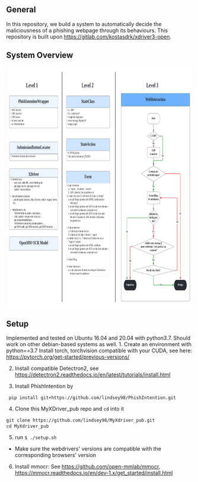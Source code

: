 **General**
-
In this repository, we build a system to automatically decide the maliciousness of a phishing webpage through its behaviours. 
This repository is built upon https://gitlab.com/kostasdrk/xdriver3-open.

**System Overview**
-
<img src='WebInteraction Diagram-2.png' style="width:3000px;height:650px"/>


**Setup**
-
Implemented and tested on Ubuntu 16.04 and 20.04 with python3.7. Should work on other debian-based systems as well.
1. 
Create an environment with python==3.7
Install torch, torchvision compatible with your CUDA, see here: https://pytorch.org/get-started/previous-versions/

2. Install compatible Detectron2, see https://detectron2.readthedocs.io/en/latest/tutorials/install.html 

3. Install PhishIntention by
```
 pip install git+https://github.com/lindsey98/PhishIntention.git
```

4. Clone this MyXDriver_pub repo and `cd` into it
 ```
git clone https://github.com/lindsey98/MyXdriver_pub.git
cd MyXdriver_pub
```

5. run `$ ./setup.sh`
* Make sure the webdrivers' versions are compatible with the corresponding browsers' version

6. Install mmocr: See https://github.com/open-mmlab/mmocr, https://mmocr.readthedocs.io/en/dev-1.x/get_started/install.html 
